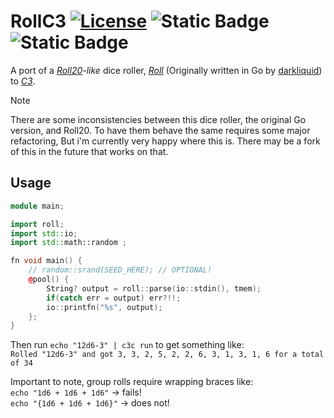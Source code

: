 # RollC3 [![License](https://img.shields.io/badge/license-MIT-blue.svg)](https://github.com/Elusive239/rollC3/blob/main/LICENSE) ![Static Badge](https://img.shields.io/badge/C3-darkblue?link=https%3A%2F%2Fc3-lang.org%2F) ![Static Badge](https://img.shields.io/badge/Roll-red?link=https%3A%2F%2Fgithub.com%2Fdarkliquid%2Froll%2Ftree%2Fmaster)


A port of a *[Roll20](https://wiki.roll20.net/How_to_Roll_Dice)-like* dice roller, [*Roll*](https://github.com/darkliquid/roll.git) (Originally written in Go by [darkliquid](https://github.com/darkliquid)) to [*C3*](https://c3-lang.org/).  

> [!NOTE]  
> There are some inconsistencies between this dice roller, the original Go version, and Roll20. To have them behave the same requires some major refactoring, But i'm currently very happy where this is. There may be a fork of this in the future that works on that.

## Usage

```C++
module main;

import roll; 
import std::io;
import std::math::random ;

fn void main() {
    // random::srand(SEED_HERE); // OPTIONAL!
    @pool() {
        String? output = roll::parse(io::stdin(), tmem);
        if(catch err = output) err?!!;
        io::printfn("%s", output);
    };
}
```

Then run `echo "12d6-3" | c3c run` to get something like:  
`Rolled "12d6-3" and got 3, 3, 2, 5, 2, 2, 6, 3, 1, 3, 1, 6 for a total of 34`

Important to note, group rolls require wrapping braces like:  
`echo "1d6 + 1d6 + 1d6"`    -> fails!     
`echo "{1d6 + 1d6 + 1d6}"`  -> does not!  
